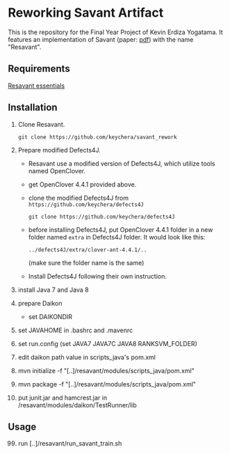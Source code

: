 # Reworking Savant Artifact

This is the repository for the Final Year Project of Kevin Erdiza Yogatama. It features an implementation of Savant (paper: [pdf][savantpaper]) with the name "Resavant".

## Requirements

[Resavant essentials][driveessentials]

## Installation

1. Clone Resavant.

    `git clone https://github.com/keychera/savant_rework`
    
2. Prepare modified Defects4J.
    - Resavant use a modified version of Defects4J, which utilize tools named OpenClover.
    - get OpenClover 4.4.1 provided above.
    - clone the modified Defects4J from `https://github.com/keychera/defects4J`

        `git clone https://github.com/keychera/defects4J`
    
    - before installing Defects4J, put OpenClover 4.4.1 folder in a new folder named `extra` in Defects4J folder. It would look like this:

        `../defects4J/extra/clover-ant-4.4.1/..`
        
        (make sure the folder name is the same)
    
    - Install Defects4J following their own instruction.

3. install Java 7 and Java 8

4. prepare Daikon
    - set DAIKONDIR

5. set JAVAHOME in .bashrc and .mavenrc
6. set run.config (set JAVA7 JAVA7C JAVA8 RANKSVM_FOLDER)

7. edit daikon path value in scripts_java's pom.xml

8. mvn initialize -f "[..]/resavant/modules/scripts_java/pom.xml"
9. mvn package -f "[..]/resavant/modules/scripts_java/pom.xml"

10. put junit.jar and hamcrest.jar in /resavant/modules/daikon/TestRunner/lib

## Usage

99. run [..]/resavant/run_savant_train.sh



[savantpaper]: https://squareslab.github.io/materials/LeLikelyInvariants2016.pdf
[driveessentials]: https://drive.google.com/drive/folders/1zz914BGNNeYFUEdgsVKbH-IEtss-G5VS?usp=sharing